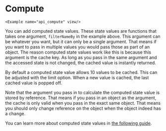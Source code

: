 # Compute

```marksy
<Example name="api_compute" view/>
```

You can add computed state values. These state values are functions that takes one argument, `filterNameBy` in the example above. This argument can be whatever you want, but it can only be a single argument. That means if you want to pass in multiple values you would pass those as part of an object. The reason computed state values work like this is because this argument is the cache key. As long as you pass in the same argument and the accessed state is not changed, the cached value is instantly returned.

By default a computed state value allows 10 values to be cached. This can be adjusted with the limit option. When a new value is cached, the last cached value is popped off.

Note that the argument you pass in to calculate the computed state value is stored by reference. That means if you pass in an object as the argument, the cache is only valid when you pass in the exact same object. That means you should only change reference on the object when the object indeed has a change.

You can learn more about computed state values in [the following guide](/guides/computing_like_a_pro).